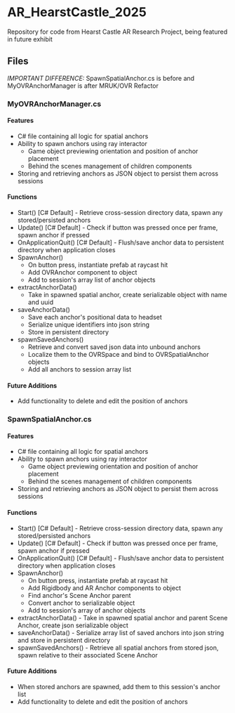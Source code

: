 # AR_HearstCastle_2025
Repository for code from Hearst Castle AR Research Project, being featured in future exhibit

## Files
*IMPORTANT DIFFERENCE:* SpawnSpatialAnchor.cs is before and MyOVRAnchorManager is after MRUK/OVR Refactor
### MyOVRAnchorManager.cs
#### Features
- C# file containing all logic for spatial anchors
- Ability to spawn anchors using ray interactor
    - Game object previewing orientation and position of anchor placement
    - Behind the scenes management of children components
- Storing and retrieving anchors as JSON object to persist them across sessions
#### Functions
- Start() [C# Default] - Retrieve cross-session directory data, spawn any stored/persisted anchors
- Update() [C# Default] - Check if button was pressed once per frame, spawn anchor if pressed
- OnApplicationQuit() [C# Default] - Flush/save anchor data to persistent directory when application closes
- SpawnAnchor()
    - On button press, instantiate prefab at raycast hit
    - Add OVRAnchor component to object
    - Add to session's array list of anchor objects
- extractAnchorData()
    - Take in spawned spatial anchor, create serializable object with name and uuid
- saveAnchorData()
    - Save each anchor's positional data to headset
    - Serialize unique identifiers into json string
    - Store in persistent directory
- spawnSavedAnchors()
    - Retrieve and convert saved json data into unbound anchors
    - Localize them to the OVRSpace and bind to OVRSpatialAnchor objects
    - Add all anchors to session array list
#### Future Additions
- Add functionality to delete and edit the position of anchors


### SpawnSpatialAnchor.cs
#### Features
- C# file containing all logic for spatial anchors
- Ability to spawn anchors using ray interactor
    - Game object previewing orientation and position of anchor placement
    - Behind the scenes management of children components
- Storing and retrieving anchors as JSON object to persist them across sessions
#### Functions
- Start() [C# Default] - Retrieve cross-session directory data, spawn any stored/persisted anchors
- Update() [C# Default] - Check if button was pressed once per frame, spawn anchor if pressed
- OnApplicationQuit() [C# Default] - Flush/save anchor data to persistent directory when application closes
- SpawnAnchor()
    - On button press, instantiate prefab at raycast hit
    - Add Rigidbody and AR Anchor components to object
    - Find anchor's Scene Anchor parent
    - Convert anchor to serializable object
    - Add to session's array of anchor objects
- extractAnchorData() - Take in spawned spatial anchor and parent Scene Anchor, create json serializable object
- saveAnchorData() - Serialize array list of saved anchors into json string and store in persistent directory
- spawnSavedAnchors() - Retrieve all spatial anchors from stored json, spawn relative to their associated Scene Anchor
#### Future Additions
- When stored anchors are spawned, add them to this session's anchor list
- Add functionality to delete and edit the position of anchors
